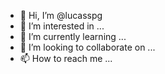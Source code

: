 - 👋 Hi, I’m @lucasspg
- 👀 I’m interested in ...
- 🌱 I’m currently learning ...
- 💞️ I’m looking to collaborate on ...
- 📫 How to reach me ...

<!---
lucasspg/lucasspg is a ✨ special ✨ repository because its `README.md` (this file) appears on your GitHub profile.
You can click the Preview link to take a look at your changes.
--->
